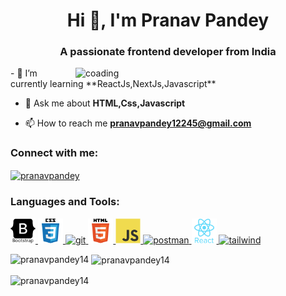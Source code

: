 <h1 align="center">Hi 👋, I'm Pranav Pandey</h1>
<h3 align="center">A passionate frontend developer from India</h3>


<img align="right" alt="coading" width="400"  src="https://github.com/PranavPandey14/PranavPandey14/assets/79972627/f65f036a-dea6-4a7b-845b-a1feecc29b54"/>
- 🌱 I’m currently learning **ReactJs,NextJs,Javascript**

- 💬 Ask me about **HTML,Css,Javascript**

- 📫 How to reach me **pranavpandey12245@gmail.com**

<h3 align="left">Connect with me:</h3>
<p align="left">
<a href="https://linkedin.com/in/pranavpandey" target="blank"><img align="center" src="https://raw.githubusercontent.com/rahuldkjain/github-profile-readme-generator/master/src/images/icons/Social/linked-in-alt.svg" alt="pranavpandey" height="30" width="40" /></a>
</p>

<h3 align="left">Languages and Tools:</h3>
<p align="left"> <a href="https://getbootstrap.com" target="_blank" rel="noreferrer"> <img src="https://raw.githubusercontent.com/devicons/devicon/master/icons/bootstrap/bootstrap-plain-wordmark.svg" alt="bootstrap" width="40" height="40"/> </a> <a href="https://www.w3schools.com/css/" target="_blank" rel="noreferrer"> <img src="https://raw.githubusercontent.com/devicons/devicon/master/icons/css3/css3-original-wordmark.svg" alt="css3" width="40" height="40"/> </a> <a href="https://git-scm.com/" target="_blank" rel="noreferrer"> <img src="https://www.vectorlogo.zone/logos/git-scm/git-scm-icon.svg" alt="git" width="40" height="40"/> </a> <a href="https://www.w3.org/html/" target="_blank" rel="noreferrer"> <img src="https://raw.githubusercontent.com/devicons/devicon/master/icons/html5/html5-original-wordmark.svg" alt="html5" width="40" height="40"/> </a> <a href="https://developer.mozilla.org/en-US/docs/Web/JavaScript" target="_blank" rel="noreferrer"> <img src="https://raw.githubusercontent.com/devicons/devicon/master/icons/javascript/javascript-original.svg" alt="javascript" width="40" height="40"/> </a> <a href="https://postman.com" target="_blank" rel="noreferrer"> <img src="https://www.vectorlogo.zone/logos/getpostman/getpostman-icon.svg" alt="postman" width="40" height="40"/> </a> <a href="https://reactjs.org/" target="_blank" rel="noreferrer"> <img src="https://raw.githubusercontent.com/devicons/devicon/master/icons/react/react-original-wordmark.svg" alt="react" width="40" height="40"/> </a> <a href="https://tailwindcss.com/" target="_blank" rel="noreferrer"> <img src="https://www.vectorlogo.zone/logos/tailwindcss/tailwindcss-icon.svg" alt="tailwind" width="40" height="40"/> </a> </p>

<p><img align="left" src="https://github-readme-stats.vercel.app/api/top-langs?username=pranavpandey14&show_icons=true&locale=en&layout=compact" alt="pranavpandey14" /></p>

<p>&nbsp;<img align="center" src="https://github-readme-stats.vercel.app/api?username=pranavpandey14&show_icons=true&locale=en" alt="pranavpandey14" /></p>

<p><img align="center" src="https://github-readme-streak-stats.herokuapp.com/?user=pranavpandey14&" alt="pranavpandey14" /></p>
